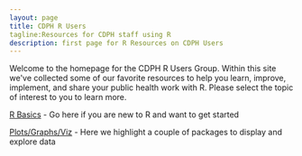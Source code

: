 ```yaml
---
layout: page
title: CDPH R Users
tagline:Resources for CDPH staff using R
description: first page for R Resources on CDPH Users
---
```


Welcome to the homepage for the CDPH R Users Group. Within this site we've collected some of our favorite resources to help you learn, improve, implement, and share your public health work with R. Please select the topic of interest to you to learn more. 

[R Basics](docs/basics.html) - Go here if you are new to R and want to get started

[Plots/Graphs/Viz](docs/viz.html) - Here we highlight a couple of packages to display and explore data

